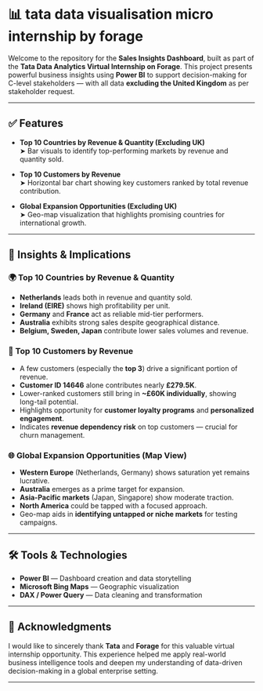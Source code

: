 # 📊 tata data visualisation micro internship by forage

Welcome to the repository for the **Sales Insights Dashboard**, built as part of the **Tata Data Analytics Virtual Internship on Forage**. This project presents powerful business insights using **Power BI** to support decision-making for C-level stakeholders — with all data **excluding the United Kingdom** as per stakeholder request.

---

## ✅ Features

- **Top 10 Countries by Revenue & Quantity (Excluding UK)**  
  ➤ Bar visuals to identify top-performing markets by revenue and quantity sold.

- **Top 10 Customers by Revenue**  
  ➤ Horizontal bar chart showing key customers ranked by total revenue contribution.

- **Global Expansion Opportunities (Excluding UK)**  
  ➤ Geo-map visualization that highlights promising countries for international growth.

---

## 📌 Insights & Implications

### 🌍 Top 10 Countries by Revenue & Quantity
- **Netherlands** leads both in revenue and quantity sold.
- **Ireland (EIRE)** shows high profitability per unit.
- **Germany** and **France** act as reliable mid-tier performers.
- **Australia** exhibits strong sales despite geographical distance.
- **Belgium, Sweden, Japan** contribute lower sales volumes and revenue.

### 👥 Top 10 Customers by Revenue
- A few customers (especially the **top 3**) drive a significant portion of revenue.
- **Customer ID 14646** alone contributes nearly **£279.5K**.
- Lower-ranked customers still bring in **~£60K individually**, showing long-tail potential.
- Highlights opportunity for **customer loyalty programs** and **personalized engagement**.
- Indicates **revenue dependency risk** on top customers — crucial for churn management.

### 🌐 Global Expansion Opportunities (Map View)
- **Western Europe** (Netherlands, Germany) shows saturation yet remains lucrative.
- **Australia** emerges as a prime target for expansion.
- **Asia-Pacific markets** (Japan, Singapore) show moderate traction.
- **North America** could be tapped with a focused approach.
- Geo-map aids in **identifying untapped or niche markets** for testing campaigns.

---

## 🛠️ Tools & Technologies

- **Power BI** — Dashboard creation and data storytelling  
- **Microsoft Bing Maps** — Geographic visualization  
- **DAX / Power Query** — Data cleaning and transformation

---

## 🙏 Acknowledgments

I would like to sincerely thank **Tata** and **Forage** for this valuable virtual internship opportunity. This experience helped me apply real-world business intelligence tools and deepen my understanding of data-driven decision-making in a global enterprise setting.

---


